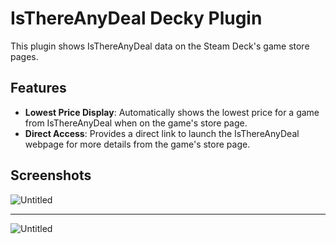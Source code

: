 # IsThereAnyDeal Decky Plugin

This plugin shows IsThereAnyDeal data on the Steam Deck's game store pages.

## Features
- **Lowest Price Display**: Automatically shows the lowest price for a game from IsThereAnyDeal when on the game's store page.
- **Direct Access**: Provides a direct link to launch the IsThereAnyDeal webpage for more details from the game's store page.

## Screenshots
![Untitled](https://github.com/JtdeGraaf/IsThereAnyDeal-DeckyPlugin/assets/94895953/d93f78a2-b6a4-419f-902d-ade08e9eeb03)

---

![Untitled](https://github.com/JtdeGraaf/IsThereAnyDeal-DeckyPlugin/assets/94895953/f745f3db-663a-4742-aed6-90e3b096e884)
